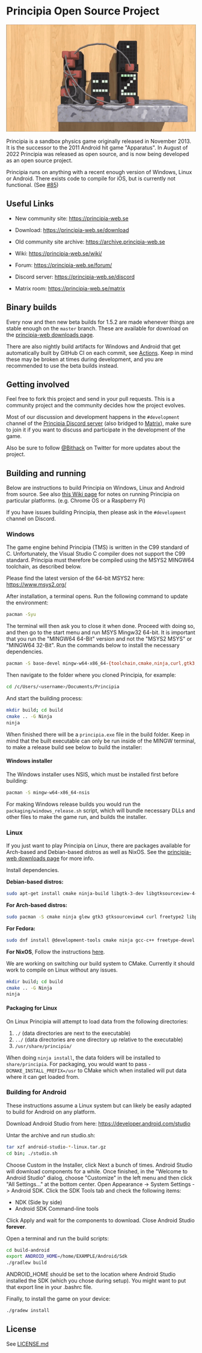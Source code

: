 # Principia Open Source Project
![Principia](https://raw.githubusercontent.com/Bithack/principia/master/data-src/github-image0.gif)

Principia is a sandbox physics game originally released in November 2013. It is the successor to the 2011 Android hit game "Apparatus". In August of 2022 Principia was released as open source, and is now being developed as an open source project.

Principia runs on anything with a recent enough version of Windows, Linux or Android. There exists code to compile for iOS, but is currently not functional. (See [#85](https://github.com/Bithack/principia/issues/85))

## Useful Links
* New community site: https://principia-web.se

* Download: https://principia-web.se/download

* Old community site archive: https://archive.principia-web.se

* Wiki: https://principia-web.se/wiki/

* Forum: https://principia-web.se/forum/

* Discord server: https://principia-web.se/discord

* Matrix room: https://principia-web.se/matrix

## Binary builds
Every now and then new beta builds for 1.5.2 are made whenever things are stable enough on the `master` branch. These are available for download on the [principia-web downloads page](https://principia-web.se/download).

There are also nightly build artifacts for Windows and Android that get automatically built by GitHub CI on each commit, see [Actions](https://github.com/Bithack/principia/actions). Keep in mind these may be broken at times during development, and you are recommended to use the beta builds instead.

## Getting involved
Feel free to fork this project and send in your pull requests. This is a community project and the community decides how the project evolves.

Most of our discussion and development happens in the `#development` channel of the [Principia Discord server](https://principia-web.se/discord) (also bridged to [Matrix](https://principia-web.se/matrix)), make sure to join it if you want to discuss and participate in the development of the game.

Also be sure to follow [@Bithack](https://twitter.com/Bithack) on Twitter for more updates about the project.

## Building and running
Below are instructions to build Principia on Windows, Linux and Android from source. See also [this Wiki page](https://principia-web.se/wiki/Compiling_Principia) for notes on running Principia on particular platforms. (e.g. Chrome OS or a Raspberry Pi)

If you have issues building Principia, then please ask in the `#development` channel on Discord.

### Windows
The game engine behind Principia (TMS) is written in the C99 standard of C. Unfortunately, the Visual Studio C compiler does not support the C99 standard. Principia must therefore be compiled using the MSYS2 MINGW64 toolchain, as described below.

Please find the latest version of the 64-bit MSYS2 here: https://www.msys2.org/

After installation, a terminal opens. Run the following command to update the environment:

```bash
pacman -Syu
```

The terminal will then ask you to close it when done. Proceed with doing so, and then go to the start menu and run MSYS Mingw32 64-bit. It is important that you run the "MINGW64 64-Bit" version and not the "MSYS2 MSYS" or "MINGW64 32-Bit". Run the commands below to install the necessary dependencies.

```bash
pacman -S base-devel mingw-w64-x86_64-{toolchain,cmake,ninja,curl,gtk3,glew,gtksourceview4,libpng,libjpeg-turbo,freetype,SDL2,SDL2_image,SDL2_mixer,SDL2_ttf}
```

Then navigate to the folder where you cloned Principia, for example:

```bash
cd /c/Users/<username>/Documents/Principia
```

And start the building process:

```bash
mkdir build; cd build
cmake .. -G Ninja
ninja
```

When finished there will be a `principia.exe` file in the build folder. Keep in mind that the built executable can only be run inside of the MINGW terminal, to make a release build see below to build the installer:

#### Windows installer
The Windows installer uses NSIS, which must be installed first before building:

```bash
pacman -S mingw-w64-x86_64-nsis
```

For making Windows release builds you would run the `packaging/windows_release.sh` script, which will bundle necessary DLLs and other files to make the game run, and builds the installer.

### Linux
If you just want to play Principia on Linux, there are packages available for Arch-based and Debian-based distros as well as NixOS. See the [principia-web downloads page](https://principia-web.se/download) for more info.

Install dependencies.

**Debian-based distros:**

```bash
sudo apt-get install cmake ninja-build libgtk-3-dev libgtksourceview-4-dev libgl-dev libglew-dev libxss-dev libxxf86vm-dev libasound2-dev libudev-dev libcurl4-openssl-dev libpng-dev libjpeg-dev libfreetype6-dev libsdl2-dev libsdl2-image-dev libsdl2-ttf-dev libsdl2-mixer-dev
```

**For Arch-based distros:**

```bash
sudo pacman -S cmake ninja glew gtk3 gtksourceview4 curl freetype2 libpng libjpeg sdl2 sdl2_image sdl2_mixer sdl2_ttf
```

**For Fedora:**

```bash
sudo dnf install @development-tools cmake ninja gcc-c++ freetype-devel libcurl-devel libpng-devel libjpeg-turbo-devel gtk3-devel gtksourceview4-devel SDL2-devel SDL2_image-devel SDL2_ttf-devel SDL2_mixer-devel libXxf86vm-devel glew-devel mesa-libGLU-devel alsa-lib-devel systemd-devel
```

**For NixOS**, Follow the instructions [here](./nix/README.md).

We are working on switching our build system to CMake. Currently it should work to compile on Linux without any issues.

```bash
mkdir build; cd build
cmake .. -G Ninja
ninja
```

#### Packaging for Linux
On Linux Principia will attempt to load data from the following directories:
1. `./` (data directories are next to the executable)
2. `../` (data directories are one directory up relative to the executable)
3. `/usr/share/principia/`

When doing `ninja install`, the data folders will be installed to `share/principia`. For packaging, you would want to pass `-DCMAKE_INSTALL_PREFIX=/usr` to CMake which when installed will put data where it can get loaded from.

### Building for Android
These instructions assume a Linux system but can likely be easily adapted to build for Android on any platform.

Download Android Studio from here: https://developer.android.com/studio

Untar the archive and run studio.sh:

```bash
tar xzf android-studio-*-linux.tar.gz
cd bin; ./studio.sh
```

Choose Custom in the Installer, click Next a bunch of times. Android Studio will download components for a while. Once finished, in the "Welcome to Android Studio" dialog, choose "Customize" in the left menu and then click "All Settings..." at the bottom center. Open Appearance -> System Settings -> Android SDK. Click the SDK Tools tab and check the following items:

- NDK (Side by side)
- Android SDK Command-line tools

Click Apply and wait for the components to download. Close Android Studio **forever**.

Open a terminal and run the build scripts:

```bash
cd build-android
export ANDROID_HOME=/home/EXAMPLE/Android/Sdk
./gradlew build
```

ANDROID_HOME should be set to the location where Android Studio installed the SDK (which you chose during setup). You might want to put that export line in your .bashrc file.

Finally, to install the game on your device:

```bash
./gradew install
```

## License
See [LICENSE.md](LICENSE.md)
